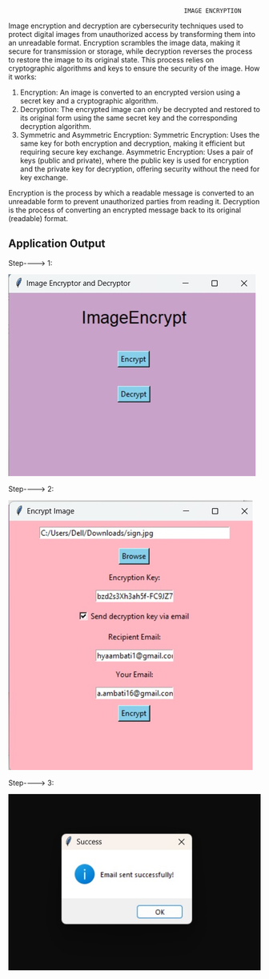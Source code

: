                                                      IMAGE ENCRYPTION

Image encryption and decryption are cybersecurity techniques used to protect digital images from unauthorized access by transforming them into an unreadable format. Encryption scrambles the image data, making it secure for transmission or storage, while decryption reverses the process to restore the image to its original state. This process relies on cryptographic algorithms and keys to ensure the security of the image. 
How it works:
1. Encryption:
An image is converted to an encrypted version using a secret key and a cryptographic algorithm. 
2. Decryption:
The encrypted image can only be decrypted and restored to its original form using the same secret key and the corresponding decryption algorithm. 
3. Symmetric and Asymmetric Encryption:
Symmetric Encryption: Uses the same key for both encryption and decryption, making it efficient but requiring secure key exchange. 
Asymmetric Encryption: Uses a pair of keys (public and private), where the public key is used for encryption and the private key for decryption, offering security without the need for key exchange. 

Encryption is the process by which a readable message is converted to an unreadable form to prevent unauthorized parties from reading it. Decryption is the process of converting an encrypted message back to its original (readable) format.


## Application Output

Step----> 1:

![image alt](https://github.com/BhavishyaA516/Image-Encryption/blob/e37c3a40762ed913bf3f84efb17d1d011b4d52fb/ApplicationOutputs/Step---1.jpg)

Step----> 2:

![image](https://github.com/BhavishyaA516/Image-Encryption/blob/b7653664294731731d76da76bd06b4d4c2974ed5/ApplicationOutputs/Step---2.jpg)

Step----> 3:

![image alt](https://github.com/BhavishyaA516/Image-Encryption/blob/f986ea7e3646333dc474e58991e9d90973627c1b/ApplicationOutputs/Step---3.jpg)
